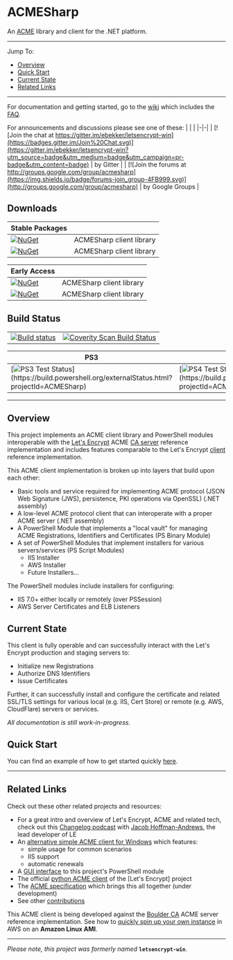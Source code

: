# ACMESharp

An [ACME](https://github.com/letsencrypt/acme-spec) library and client for the .NET platform.

---

Jump To:
* [Overview](#overview)
* [Quick Start](https://github.com/ebekker/ACMESharp/wiki/Quick-Start)
* [Current State](#current-state)
* [Related Links](#related-links)

---

For documentation and getting started, go to the [wiki](https://github.com/ebekker/ACMESharp/wiki) which includes the [FAQ](https://github.com/ebekker/ACMESharp/wiki/FAQ).

For announcements and discussions please see one of these:
| | |
|-|-|
| [![Join the chat at https://gitter.im/ebekker/letsencrypt-win](https://badges.gitter.im/Join%20Chat.svg)](https://gitter.im/ebekker/letsencrypt-win?utm_source=badge&utm_medium=badge&utm_campaign=pr-badge&utm_content=badge) | by Gitter |
| [![Join the forums at http://groups.google.com/group/acmesharp](https://img.shields.io/badge/forums-join_group-4FB999.svg)](http://groups.google.com/group/acmesharp) | by Google Groups |


## Downloads

| Stable Packages | |
|-|-|
| [![NuGet](https://img.shields.io/nuget/v/ACMESharp.svg)](https://www.nuget.org/packages/ACMESharp) | ACMESharp client library
| [![NuGet](https://img.shields.io/nuget/v/ACMESharp.svg)](https://www.nuget.org/packages/ACMESharp) | ACMESharp client library

| Early Access | |
|-|-|
| [![NuGet](https://img.shields.io/nuget/v/ACMESharp.svg)](https://www.nuget.org/packages/ACMESharp) | ACMESharp client library
| [![NuGet](https://img.shields.io/nuget/v/ACMESharp.svg)](https://www.nuget.org/packages/ACMESharp) | ACMESharp client library


## Build Status

| | |
|-|-|
| [![Build status](https://ci.appveyor.com/api/projects/status/0knwrhni528xi2rs?svg=true)](https://ci.appveyor.com/project/ebekker/acmesharp) | <a href="https://scan.coverity.com/projects/acmesharp"><img alt="Coverity Scan Build Status" src="https://scan.coverity.com/projects/7030/badge.svg"/></a> |

| PS3 | PS4 | PS5 |
|-|-|-|
| [![PS3 Test Status](https://build.powershell.org/app/rest/builds/buildType:\(id:ACMESharp_InstallTestOnPs3\)/statusIcon.svg)](https://build.powershell.org/externalStatus.html?projectId=ACMESharp) | [![PS4 Test Status](https://build.powershell.org/app/rest/builds/buildType:\(id:ACMESharp_InstallTestOnPs4\)/statusIcon.svg)](https://build.powershell.org/externalStatus.html?projectId=ACMESharp) | [![PS5 Test Status](https://build.powershell.org/app/rest/builds/buildType:\(id:ACMESharp_InstallTestOnPs5\)/statusIcon.svg)](https://build.powershell.org/externalStatus.html?projectId=ACMESharp) |

---

## Overview

This project implements an ACME client library and PowerShell modules interoperable with the [Let's Encrypt](https://letsencrypt.org/) ACME [CA server](https://github.com/letsencrypt/boulder) reference implementation and includes features comparable to the Let's Encrypt [client](https://github.com/letsencrypt/letsencrypt) reference implementation.

This ACME client implementation is broken up into layers that build upon each other:
* Basic tools and service required for implementing ACME protocol (JSON Web Signature (JWS), persistence, PKI operations via OpenSSL) (.NET assembly)
* A low-level ACME protocol client that can interoperate with a proper ACME server (.NET assembly)
* A PowerShell Module that implements a "local vault" for managing ACME Registrations, Identifiers and Certificates (PS Binary Module)
* A set of PowerShell Modules that implement installers for various servers/services (PS Script Modules)
  * IIS Installer
  * AWS Installer
  * Future Installers...

The PowerShell modules include installers for configuring:
* IIS 7.0+ either locally or remotely (over PSSession)
* AWS Server Certificates and ELB Listeners

## Current State

This client is fully operable and can successfully interact with the Let's Encrypt production and staging servers to:
* Initialize new Registrations
* Authorize DNS Identifiers
* Issue Certificates

Further, it can successfully install and configure the certificate and related SSL/TLS settings for various local (e.g. IIS, Cert Store) or remote (e.g. AWS, CloudFlare) servers or services.

*All documentation is still work-in-progress.*

## Quick Start

You can find an example of how to get started quickly [here](https://github.com/ebekker/ACMESharp/wiki/Quick-Start).

---

## Related Links

Check out these other related projects and resources:
* For a great intro and overview of Let's Encrypt, ACME and related tech, check out this [Changelog podcast](https://changelog.com/podcast/243) with [Jacob Hoffman-Andrews](https://github.com/jsha), the lead developer of LE
* An [alternative simple ACME client for Windows](https://github.com/Lone-Coder/letsencrypt-win-simple) which features:
  * simple usage for common scenarios
  * IIS support
  * automatic renewals
* A [GUI interface](https://github.com/webprofusion/Certify) to this project's PowerShell module
* The official [python ACME client](https://github.com/letsencrypt/letsencrypt) of the [Let's Encrypt] project
* The [ACME specification](https://github.com/ietf-wg-acme/acme) which brings this all together (under development)
* See other [contributions](https://github.com/ebekker/ACMESharp/wiki/Contributions)

This ACME client is being developed against the [Boulder CA](https://github.com/letsencrypt/boulder) ACME server reference implementation.  See how to [quickly spin up your own instance](https://github.com/ebekker/ACMESharp/wiki/Setup-Boulder-CA-on-Amazon-Linux) in AWS on an **Amazon Linux AMI**.

---

*Please note, this project was formerly named* **`letsencrypt-win`**.
